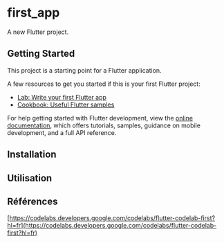 # first_app

A new Flutter project.

## Getting Started

This project is a starting point for a Flutter application.

A few resources to get you started if this is your first Flutter project:

- [Lab: Write your first Flutter app](https://docs.flutter.dev/get-started/codelab)
- [Cookbook: Useful Flutter samples](https://docs.flutter.dev/cookbook)

For help getting started with Flutter development, view the
[online documentation](https://docs.flutter.dev/), which offers tutorials,
samples, guidance on mobile development, and a full API reference.


## Installation 
## Utilisation
## Références
[https://codelabs.developers.google.com/codelabs/flutter-codelab-first?hl=fr](https://codelabs.developers.google.com/codelabs/flutter-codelab-first?hl=fr)